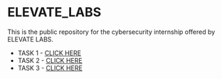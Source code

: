 # ELEVATE_LABS
This is the public repository for the cybersecurity internship offered by ELEVATE LABS.

- TASK 1 - [CLICK HERE](./TASK-1.pdf)
- TASK 2 - [CLICK HERE](./TASK-2.pdf)
- TASK 3 - [CLICK HERE](./TASK-3.pdf)
